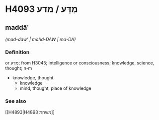 # H4093 מַדָּע / מדע

## maddâʻ

_(mad-daw' | mahd-DAW | ma-DA)_

### Definition

or מַדַּע; from H3045; intelligence or consciousness; knowledge, science, thought; n-m

- knowledge, thought
  - knowledge
  - mind, thought, place of knowledge

### See also

[[H4893|H4893 משחת]]

